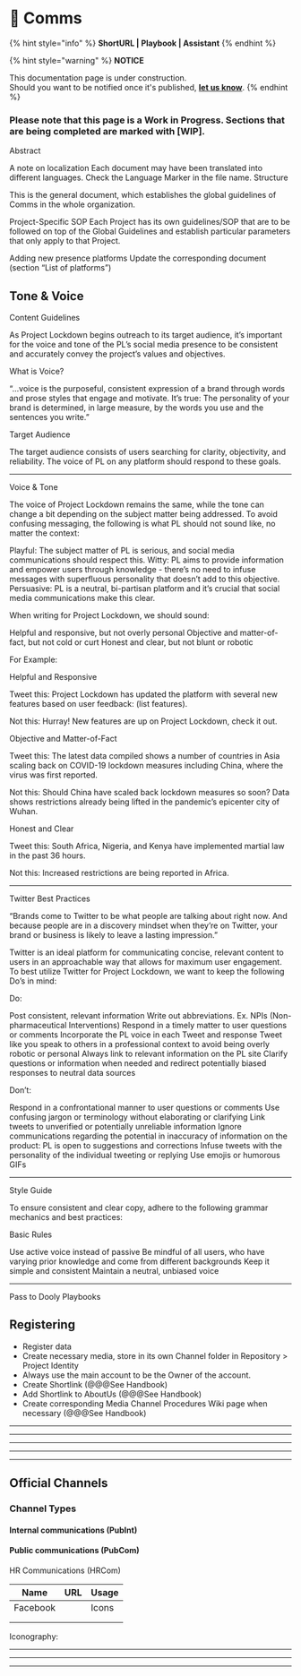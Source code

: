 # 🚧 Comms

{% hint style="info" %}
**ShortURL | Playbook | Assistant**
{% endhint %}



{% hint style="warning" %}
**NOTICE**

This documentation page is under construction.\
Should you want to be notified once it's published, [**let us know**](https://tiof.click/TIOFTarianUpdatesService).
{% endhint %}

### Please note that this page is a Work in Progress. Sections that are being completed are marked with **\[WIP]**.

Abstract

A note on localization Each document may have been translated into different languages. Check the Language Marker in the file name. Structure

This is the general document, which establishes the global guidelines of Comms in the whole organization.

Project-Specific SOP Each Project has its own guidelines/SOP that are to be followed on top of the Global Guidelines and establish particular parameters that only apply to that Project.

Adding new presence platforms Update the corresponding document (section “List of platforms”)

## Tone & Voice

Content Guidelines

As Project Lockdown begins outreach to its target audience, it’s important for the voice and tone of the PL’s social media presence to be consistent and accurately convey the project’s values and objectives.

What is Voice?

“...voice is the purposeful, consistent expression of a brand through words and prose styles that engage and motivate. It’s true: The personality of your brand is determined, in large measure, by the words you use and the sentences you write.”

Target Audience

The target audience consists of users searching for clarity, objectivity, and reliability. The voice of PL on any platform should respond to these goals.

***

Voice & Tone

The voice of Project Lockdown remains the same, while the tone can change a bit depending on the subject matter being addressed. To avoid confusing messaging, the following is what PL should not sound like, no matter the context:

Playful: The subject matter of PL is serious, and social media communications should respect this. Witty: PL aims to provide information and empower users through knowledge - there’s no need to infuse messages with superfluous personality that doesn’t add to this objective. Persuasive: PL is a neutral, bi-partisan platform and it’s crucial that social media communications make this clear.

When writing for Project Lockdown, we should sound:

Helpful and responsive, but not overly personal Objective and matter-of-fact, but not cold or curt Honest and clear, but not blunt or robotic

For Example:

Helpful and Responsive

Tweet this: Project Lockdown has updated the platform with several new features based on user feedback: (list features).

Not this: Hurray! New features are up on Project Lockdown, check it out.

Objective and Matter-of-Fact

Tweet this: The latest data compiled shows a number of countries in Asia scaling back on COVID-19 lockdown measures including China, where the virus was first reported.

Not this: Should China have scaled back lockdown measures so soon? Data shows restrictions already being lifted in the pandemic’s epicenter city of Wuhan.

Honest and Clear

Tweet this: South Africa, Nigeria, and Kenya have implemented martial law in the past 36 hours.

Not this: Increased restrictions are being reported in Africa.

***

Twitter Best Practices

“Brands come to Twitter to be what people are talking about right now. And because people are in a discovery mindset when they’re on Twitter, your brand or business is likely to leave a lasting impression.”

Twitter is an ideal platform for communicating concise, relevant content to users in an approachable way that allows for maximum user engagement. To best utilize Twitter for Project Lockdown, we want to keep the following Do’s in mind:

Do:

Post consistent, relevant information Write out abbreviations. Ex. NPIs (Non-pharmaceutical Interventions) Respond in a timely matter to user questions or comments Incorporate the PL voice in each Tweet and response Tweet like you speak to others in a professional context to avoid being overly robotic or personal Always link to relevant information on the PL site Clarify questions or information when needed and redirect potentially biased responses to neutral data sources

Don’t:

Respond in a confrontational manner to user questions or comments Use confusing jargon or terminology without elaborating or clarifying Link tweets to unverified or potentially unreliable information Ignore communications regarding the potential in inaccuracy of information on the product: PL is open to suggestions and corrections Infuse tweets with the personality of the individual tweeting or replying Use emojis or humorous GIFs

***

Style Guide

To ensure consistent and clear copy, adhere to the following grammar mechanics and best practices:

Basic Rules

Use active voice instead of passive Be mindful of all users, who have varying prior knowledge and come from different backgrounds Keep it simple and consistent Maintain a neutral, unbiased voice

***

Pass to Dooly Playbooks

## Registering

* Register data
* Create necessary media, store in its own Channel folder in Repository > Project Identity
* Always use the main account to be the Owner of the account.
* Create Shortlink (@@@See Handbook)
* Add Shortlink to AboutUs (@@@See Handbook)
* Create corresponding Media Channel Procedures Wiki page when necessary (@@@See Handbook)

***

***

***

***

***

## Official Channels



### Channel Types

#### Internal communications (PubInt)

#### Public communications (PubCom)

HR Communications (HRCom)

| Name     | URL | Usage |
| -------- | --- | ----- |
| Facebook |     | Icons |
|          |     |       |
|          |     |       |

Iconography:







***

***

***
